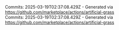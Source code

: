 Commits: 2025-03-19T02:37:08.429Z - Generated via https://github.com/marketplace/actions/artificial-grass
<br>
Commits: 2025-03-19T02:37:08.429Z - Generated via https://github.com/marketplace/actions/artificial-grass
<br>
